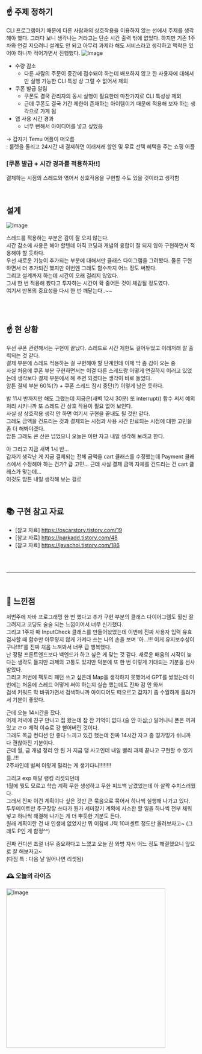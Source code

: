 ## ☝️ 주제 정하기

CLI 프로그램이기 때문에 다른 사람과의 상호작용을 이용하지 않는 선에서 주제를 생각해야 했다. 그러다 보니 생각나는 거라고는 단순 시간 출력 밖에 없었다. 하지만 기존 1주차와 연결 지으려니 설계도 안 되고 아무리 과제라 해도 서비스라고 생각하고 맥락은 있어야 하니까 적어가면서 진행했다.
![Image](https://github.com/user-attachments/assets/8a7b0d28-c88b-477a-aff3-d513936d199d)

- 수량 감소
    - 다른 사람의 주문이 중간에 접수돼야 하는데 배포하지 않고 한 사용자에 대해서만 실행 가능한 CLI 특성 상 그럴 수 없어서 제외
- 쿠폰 발급 알림
    - 쿠폰도 결국 관리자의 동시 실행이 필요한데 마찬가지로 CLI 특성상 제외
    - 근데 쿠폰도 결국 기간 제한이 존재하는 아이템이기 때문에 적용해 보자 하는 생각으로 가게 됨
- 앱 사용 시간 경과
    - 너무 뻔해서 아이디어를 넣고 싶었음

→ 갑자기 Temu 어플이 떠오름<br>
  : 룰렛을 돌리고 24시간 내 결제하면 이래저래 할인 및 무료 선택 혜택을 주는 쇼핑 어플

### [쿠폰 발급 + 시간 경과를 적용하자!!]
결제하는 시점의 스레드와 엮어서 상호작용을 구현할 수도 있을 것이라고 생각함

<br>

## 설계
![Image](https://github.com/user-attachments/assets/335a480f-9218-4ea6-8569-3d643cf7623c)

스레드를 적용하는 부분은 감이 잘 오지 않는다.
<br>시간 감소에 사용은 해야 할텐데 아직 코딩과 개념의 융합이 잘 되지 않아 구현하면서 적용해야 할 듯하다.<br>
우선 새로운 기능이 추가되는 부분에 대해서만 클래스 다이그램을 그려봤다.
물론 구현하면서 더 추가되긴 했지만 이번엔 그래도 함수까지 어느 정도 써봤다.<br>
그리고 설계까지 하는데 시간이 오래 걸리지 않았다.<br>
그새 한 번 적용해 봤다고 투자하는 시간이 확 줄어든 것이 체감될 정도였다.<br>
여기서 반복의 중요성을 다시 한 번 깨닫는다..~~<br>

<br><br>

## ☝️ 현 상황

우선 쿠폰 관련해서는 구현이 끝났다. 스레드로 시간 제한도 걸어두었고 이래저래 잘 출력되는 것 같다.<br>
결제 부분에 스레드 적용하는 걸 구현해야 할 단계인데 이제 막 좀 감이 오는 중<br>
사실 처음에 쿠폰 부분 구현하면서는 이걸 다른 스레드랑 어떻게 연결하지 이러고 있었는데 생각보다 결제 부분에서 해 주면 되겠다는 생각이 바로 들었다.<br>
암튼 결제 부분 60%(?) + 쿠폰 스레드 잠시 중단(?) 이렇게 남은 듯하다.<br>

밤 11시 반까지만 해도 그랬는데 지금은(새벽 12시 30분) 또 interrupt() 함수 써서 예외 처리 시키니까 또 스레드 간 상호 작용이 필요 없어 보인다.<br>
사실 상 상호작용 생각 안 하면 여기서 구현을 끝내도 될 것만 같다.<br>
그래도 금액을 건드리는 것과 결제되는 시점과 사용 시간 만료되는 시점에 대한 고민을 좀 더 해봐야겠다.<br>
암튼 그래도 큰 산은 넘었으니 오늘은 이만 자고 내일 생각해 보려고 한다.

아 그리고 지금 새벽 1시 반...<br>
갑자기 생각난 게 지금 결제되는 전체 금액을 cart 클래스를 수정했는데 Payment 클래스에서 수정해야 하는 건가? 급 고민...
근데 사실 결제 금액 자체를 건드리는 건 cart 클래스가 맞는데...<br>
이것도 암튼 내일 생각해 보는 걸로

<br>

## 📚 구현 참고 자료
- [참고 자료] https://oscarstory.tistory.com/19<br>
- [참고 자료] https://parkadd.tistory.com/48<br>
- [참고 자료] https://javachoi.tistory.com/186<br>

<br><br>

---

<br>

## 👀 느낀점

저번주에 자바 프로그래밍 한 번 했다고 추가 구현 부분의 클래스 다이어그램도 훨씬 잘 그려지고 코딩도 술술 되는 느낌이어서 너무 신기했다.<br>
그리고 1주차 때 InputCheck 클래스를 만들어놨었는데 이번에 진짜 사용자 입력 유효검사할 때 함수만 아무렇지 않게 가져다 쓰는 나의 손을 보며 '아...!!! 이게 유지보수성이구나!!!!'를 진짜 처음 느껴봐서 너무 급 행복했다.<br>
난 정말 프론트엔드보다 백엔드가 하고 싶은 게 맞는 것 같다. 새로운 배움의 시작이 늦다는 생각도 들지만 과제의 고통도 있지만 덕분에 또 한 번 이렇게 기대되는 기분을 선사받았다.<br>
그리고 저번에 팩토리 패턴 쓰고 싶은데 Map을 생각하지 못했어서 GPT를 썼었는데 이번에는 처음에 스레드 어떻게 써야 하는지 실습 했는데도 진짜 감 안 와서<br>
검색 키워드 막 바꿔가면서 검색하니까 아이디어도 떠오르고 갑자기 좀 수월하게 흘러가서 기분이 좋았다.

근데 오늘 14시간을 잤다.<br>
어제 저녁에 친구 만나고 집 왔는데 잠 잔 기억이 없다.(술 안 마심;;) 일어나니 폰은 꺼져있고 ㄹㅇ 체력 이슈로 걍 뻗어버린 것이다.<br>
그래도 목금 컨디션 안 좋다 느끼고 있긴 했는데 진짜 14시간 자고 좀 띵가띵가 쉬니까 다 괜찮아진 기분이다.<br>
근데 월, 금 개념 정리 안 된 거 지금 댕 사고인데 내일 빨리 과제 끝나고 구현할 수 있기를..!!!<br>
2주차인데 벌써 이렇게 밀리는 게 생기다니!!!!!!!!<br>

그리고 exp 매달 랭킹 리셋되던데<br>
1월에 뭣도 모르고 학습 계획 무한 생성하고 무한 피드백 남겼었는데 아 살짝 수치스러웠다.<br>
그래서 진짜 이건 계획이다 싶은 것만 큰 묶음으로 묶어서 하나씩 실행해 나가고 있다.<br>
투두메이트만 주구장창 쓰다가 뭔가 세미장기 계획에 사소한 할 일을 하나씩 전부 채워넣고 하나씩 해결해 나가는 게 더 뿌듯한 기분도 든다.<br>
원래 계획이란 건 내 인생에 없었지만 뭐 이참에 J력 10퍼센트 정도만 올려보자고~ (그래도 P인 게 함정^^)

진짜 컨디션 조절 너무 중요하다고 느꼈고 오늘 잠 와방 자서 어느 정도 해결했으니 앞으로 잘 해보자고~<br>
(다짐 특 : 다음 날 일어나면 리셋됨)

### 🕰️ 오늘의 라이즈
<img width="423" alt="Image" src="https://github.com/user-attachments/assets/ee463ad4-10fa-4bdc-9045-07e1a69336cc" />
